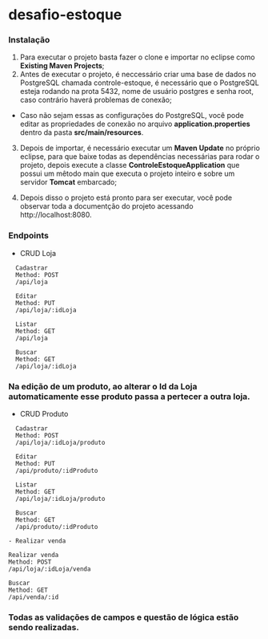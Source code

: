 # desafio-estoque

### Instalação

  1. Para executar o projeto basta fazer o clone e importar no eclipse como **Existing Maven Projects**;
  2. Antes de executar o projeto, é neccessário criar uma base de dados no PostgreSQL chamada controle-estoque, é necessário que o PostgreSQL esteja rodando na prota 5432, nome de usuário postgres e senha root, caso contrário haverá problemas de conexão;
  -   Caso não sejam essas as configurações do PostgreSQL, você pode editar as propriedades de conexão no arquivo **application.properties** dentro da pasta **src/main/resources**.
  3. Depois de importar, é necessário executar um **Maven Update** no próprio eclipse, para que baixe todas as dependências necessárias para rodar o projeto, depois execute a classe **ControleEstoqueApplication** que possui um mêtodo main que executa o projeto inteiro e sobre um servidor **Tomcat** embarcado;

  4. Depois disso o projeto está pronto para ser executar, você pode observar toda a documentção do projeto acessando http://localhost:8080.

### Endpoints

  - CRUD Loja
  ```
    Cadastrar 
    Method: POST
    /api/loja

    Editar 
    Method: PUT
    /api/loja/:idLoja

    Listar 
    Method: GET
    /api/loja

    Buscar 
    Method: GET
    /api/loja/:idLoja
  ```
### Na edição de um produto, ao alterar o Id da Loja automaticamente esse produto passa a pertecer a outra loja.

  - CRUD Produto
  ```
    Cadastrar 
    Method: POST
    /api/loja/:idLoja/produto

    Editar
    Method: PUT
    /api/produto/:idProduto

    Listar 
    Method: GET
    /api/loja/:idLoja/produto

    Buscar 
    Method: GET
    /api/produto/:idProduto

  - Realizar venda
  ```
    Realizar venda
    Method: POST
    /api/loja/:idLoja/venda

    Buscar 
    Method: GET
    /api/venda/:id

### Todas as validações de campos e questão de lógica estão sendo realizadas.